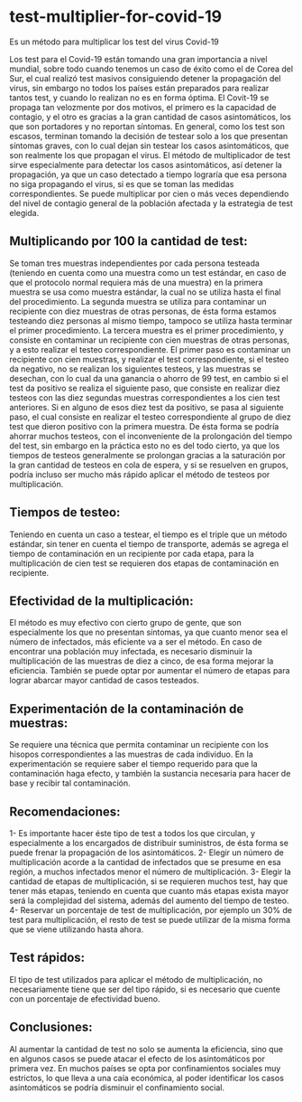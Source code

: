 # test-multiplier-for-covid-19


Es un método para multiplicar los test del virus Covid-19




Los test para el Covid-19 están tomando una gran importancia a nivel mundial, sobre todo cuando tenemos un caso de éxito como el de Corea del Sur, el cual realizó test masivos consiguiendo detener la propagación del virus, sin embargo no todos los países están preparados para realizar tantos test, y cuando lo realizan no es en forma óptima.
El Covit-19 se propaga tan velozmente por dos motivos, el primero es la capacidad de contagio, y el otro es gracias a la gran cantidad de casos asintomáticos, los que son portadores y no reportan síntomas.
En general, como los test son escasos, terminan tomando la decisión de testear solo a los que presentan síntomas graves, con lo cual dejan sin testear los casos asintomáticos,  que son realmente los que propagan el virus.
El método de multiplicador de test sirve especialmente para detectar los casos asintomáticos, así detener la propagación, ya que un caso detectado a tiempo lograría que esa persona no siga propagando el virus, si es que se toman las medidas correspondientes. Se puede multiplicar por cien o más veces dependiendo del nivel de contagio general de la población afectada y la estrategia de test elegida.




## Multiplicando por 100 la cantidad de test:

Se toman tres muestras independientes por cada persona testeada (teniendo en cuenta como una muestra como un test estándar, en caso de que el protocolo normal requiera más de una muestra) en la primera muestra se usa como muestra estándar, la cual no se utiliza hasta el final del procedimiento. La segunda muestra se utiliza para contaminar un recipiente con diez muestras de otras personas, de ésta forma estamos testeando diez personas al mismo tiempo, tampoco se utiliza hasta terminar el primer procedimiento.  La tercera muestra es el primer procedimiento, y consiste en contaminar un recipiente con cien muestras de otras personas, y a esto realizar el testeo correspondiente.
El primer paso es contaminar un recipiente con cien muestras, y realizar el test correspondiente, si el testeo da negativo, no se realizan los siguientes testeos, y las muestras se desechan, con lo cual da una ganancia o ahorro de 99 test, en cambio si el test da positivo se realiza el siguiente paso, que consiste en realizar diez testeos con las diez segundas muestras correspondientes a los cien test anteriores. Si en alguno de esos diez test da positivo, se pasa al siguiente paso, el cual consiste en realizar el testeo correspondiente al grupo de diez test que dieron positivo con la primera muestra. De ésta forma se podría ahorrar muchos testeos, con el inconveniente de la prolongación del tiempo del test, sin embargo en la práctica esto no es del todo cierto, ya que los tiempos de testeos generalmente se prolongan gracias a la saturación por la gran cantidad de testeos en cola de espera, y si se resuelven en grupos, podría incluso ser mucho más rápido aplicar el método de testeos por multiplicación.




## Tiempos de testeo:

Teniendo en cuenta un caso a testear, el tiempo es el triple que un método estándar, sin tener en cuenta el tiempo de transporte, además se agrega el tiempo de contaminación en un recipiente por cada etapa, para la multiplicación de cien test se requieren dos etapas de contaminación en recipiente.




## Efectividad de la multiplicación:

El método es muy efectivo con cierto grupo de gente, que son especialmente los que no presentan síntomas, ya que cuanto menor sea el número de infectados, más eficiente va a ser el método. En caso de encontrar una población muy infectada, es necesario disminuir la multiplicación de las muestras de diez a cinco, de esa forma mejorar la eficiencia. También se puede optar por aumentar el número de etapas para lograr abarcar mayor cantidad de casos testeados.




## Experimentación de la contaminación de muestras:

Se requiere una técnica que permita contaminar un recipiente con los hisopos correspondientes a las muestras de cada individuo. En la experimentación se requiere saber el tiempo requerido para que la contaminación haga efecto, y también la sustancia necesaria para hacer de base y recibir tal contaminación.




## Recomendaciones:

1-	Es importante hacer éste tipo de test a todos los que circulan, y especialmente a los encargados de distribuir suministros, de ésta forma se puede frenar la propagación de los asintomáticos.
2-	Elegir un número de multiplicación acorde a la cantidad de infectados que se presume en esa región, a muchos infectados menor el número de multiplicación.
3-	Elegir la cantidad de etapas de multiplicación, si se requieren muchos test, hay que tener más etapas, teniendo en cuenta que cuanto más etapas exista mayor será la complejidad del sistema, además del aumento del tiempo de testeo.
4-	Reservar un porcentaje de test de multiplicación, por ejemplo un 30% de test para multiplicación, el resto de test se puede utilizar de la misma forma que  se viene utilizando hasta ahora.




## Test rápidos:

El tipo de test utilizados para aplicar el método de multiplicación, no necesariamente tiene que ser del tipo rápido, si es necesario que cuente con un porcentaje de efectividad bueno.




## Conclusiones:

Al aumentar la cantidad de test no solo se aumenta la eficiencia, sino que en algunos casos se puede atacar el efecto de los asintomáticos por primera vez. En muchos países se opta por confinamientos sociales muy estrictos, lo que lleva a una caía económica, al poder identificar los casos asintomáticos se podría disminuir el confinamiento social.



